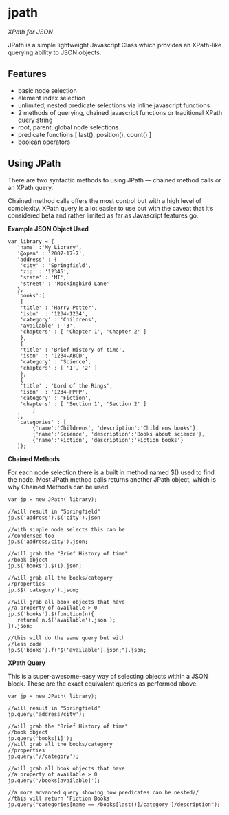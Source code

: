 # jpath

_XPath for JSON_

JPath is a simple lightweight Javascript Class which provides an XPath-like querying ability to JSON objects.

## Features

* basic node selection
* element index selection
* unlimited, nested predicate selections via inline javascript functions
* 2 methods of querying, chained javascript functions or traditional XPath query string
* root, parent, global node selections
* predicate functions [ last(), position(), count() ]
* boolean operators

## Using JPath

There are two syntactic methods to using JPath — chained method calls or an XPath query.

Chained method calls offers the most control but with a high level of complexity. XPath query is a lot easier 
to use but with the caveat that it’s considered beta and rather limited as far as Javascript features go.

__Example JSON Object Used__

    var library = {
       'name' :'My Library',
       '@open' : '2007-17-7',
       'address' : {
    	'city' : 'Springfield',
    	'zip' : '12345',
    	'state' : 'MI',
    	'street' : 'Mockingbird Lane'
       },
       'books':[
    	{
    	'title' : 'Harry Potter',
    	'isbn'  : '1234-1234',
    	'category' : 'Childrens',
    	'available' : '3',
    	'chapters' : [ 'Chapter 1', 'Chapter 2' ]
    	},
    	{
    	'title' : 'Brief History of time',
    	'isbn'  : '1234-ABCD',
    	'category' : 'Science',
    	'chapters' : [ '1', '2' ]
    	},
    	{
    	'title' : 'Lord of the Rings',
    	'isbn'  : '1234-PPPP',
    	'category' : 'Fiction',
    	'chapters' : [ 'Section 1', 'Section 2' ]
            }
       ],
       'categories' : [
            {'name':'Childrens', 'description':'Childrens books'},
            {'name':'Science', 'description':'Books about science'},
            {'name':'Fiction', 'description':'Fiction books'}
       ]};

__Chained Methods__

For each node selection there is a built in method named $() used to find the node. Most JPath method calls 
returns another JPath object, which is why Chained Methods can be used.

    var jp = new JPath( library);
    
    //will result in "Springfield"
    jp.$('address').$('city').json
    
    //with simple node selects this can be
    //condensed too
    jp.$('address/city').json;
    
    //will grab the "Brief History of time"
    //book object
    jp.$('books').$(1).json;
    
    //will grab all the books/category
    //properties
    jp.$$('category').json;
    
    //will grab all book objects that have
    //a property of available > 0
    jp.$('books').$(function(n){
       return( n.$('available').json );
    }).json;
    
    //this will do the same query but with
    //less code
    jp.$('books').f("$('available').json;").json;

__XPath Query__

This is a super-awesome-easy way of selecting objects within a JSON block. These are the exact
equivalent queries as performed above.

    var jp = new JPath( library);
    
    //will result in "Springfield"
    jp.query('address/city');
    
    //will grab the "Brief History of time"
    //book object
    jp.query('books[1]');
    //will grab all the books/category
    //properties
    jp.query('//category');
    
    //will grab all book objects that have
    //a property of available > 0
    jp.query('/books[available]');
    
    //a more advanced query showing how predicates can be nested//
    //this will return 'Fiction Books'
    jp.query("categories[name == /books[last()]/category ]/description");
  
